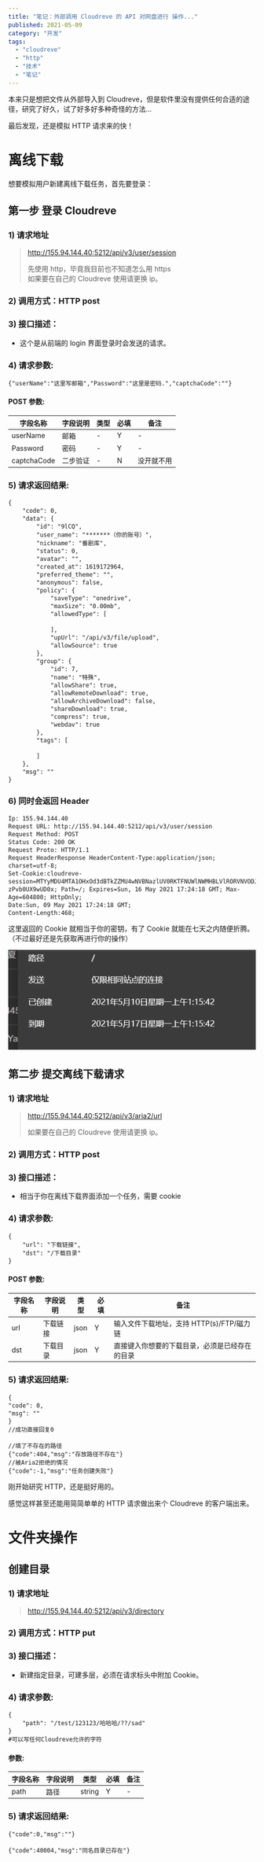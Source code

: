 ```yaml
---
title: "笔记：外部调用 Cloudreve 的 API 对网盘进行 操作..."
published: 2021-05-09
category: "开发"
tags:
  - "cloudreve"
  - "http"
  - "技术"
  - "笔记"
---
```


本来只是想把文件从外部导入到 Cloudreve，但是软件里没有提供任何合适的途径，研究了好久，试了好多好多种奇怪的方法...

最后发现，还是模拟 HTTP 请求来的快！

# 离线下载

想要模拟用户新建离线下载任务，首先要登录：

## 第一步 登录 Cloudreve

### 1) 请求地址

> http://155.94.144.40:5212/api/v3/user/session
>
> 先使用 http，毕竟我目前也不知道怎么用 https  
> 如果要在自己的 Cloudreve 使用请更换 ip。

### 2) 调用方式：HTTP post

### 3) 接口描述：

- 这个是从前端的 login 界面登录时会发送的请求。

### 4) 请求参数:

```
{"userName":"这里写邮箱","Password":"这里是密码.","captchaCode":""}
```

#### POST 参数:

| 字段名称    | 字段说明 | 类型 | 必填 | 备注       |
| ----------- | -------- | ---- | ---- | ---------- |
| userName    | 邮箱     | \-   | Y    | \-         |
| Password    | 密码     | \-   | Y    | \-         |
| captchaCode | 二步验证 | \-   | N    | 没开就不用 |

### 5) 请求返回结果:

```
{
    "code": 0,
    "data": {
        "id": "9lCQ",
        "user_name": "*******（你的账号）",
        "nickname": "番剧库",
        "status": 0,
        "avatar": "",
        "created_at": 1619172964,
        "preferred_theme": "",
        "anonymous": false,
        "policy": {
            "saveType": "onedrive",
            "maxSize": "0.00mb",
            "allowedType": [

            ],
            "upUrl": "/api/v3/file/upload",
            "allowSource": true
        },
        "group": {
            "id": 7,
            "name": "特殊",
            "allowShare": true,
            "allowRemoteDownload": true,
            "allowArchiveDownload": false,
            "shareDownload": true,
            "compress": true,
            "webdav": true
        },
        "tags": [

        ]
    },
    "msg": ""
}
```

### 6) 同时会返回 Header

```
Ip: 155.94.144.40
Request URL: http://155.94.144.40:5212/api/v3/user/session
Request Method: POST
Status Code: 200 OK
Request Proto: HTTP/1.1
Request HeaderResponse HeaderContent-Type:application/json; charset=utf-8;
Set-Cookie:cloudreve-session=MTYyMDU4MTA1OHxOd3dBTkZZMU4wNVBNazlUV0RKTFNUWlNWMHBLVlRORVNVODJUVXhWTTBsT1RGRk5EUk9ORnBEVEZaVVF6Wk5Na0U9fMydxX6tKCFY0u7dGqFaZAlIPLGyl3-zPvb0UX9wUD0x; Path=/; Expires=Sun, 16 May 2021 17:24:18 GMT; Max-Age=604800; HttpOnly;
Date:Sun, 09 May 2021 17:24:18 GMT;
Content-Length:468;
```

这里返回的 Cookie 就相当于你的密钥，有了 Cookie 就能在七天之内随便折腾。（不过最好还是先获取再进行你的操作）

![](images/1620581238-image.png)

## 第二步 提交离线下载请求

### 1) 请求地址

> http://155.94.144.40:5212/api/v3/aria2/url
>
> 如果要在自己的 Cloudreve 使用请更换 ip。

### 2) 调用方式：HTTP post

### 3) 接口描述：

- 相当于你在离线下载界面添加一个任务，需要 cookie

### 4) 请求参数:

```
{
    "url": "下载链接",
    "dst": "/下载目录"
}
```

#### POST 参数:

| 字段名称 | 字段说明 | 类型 | 必填 | 备注                                           |
| -------- | -------- | ---- | ---- | ---------------------------------------------- |
| url      | 下载链接 | json | Y    | 输入文件下载地址，支持 HTTP(s)/FTP/磁力链      |
| dst      | 下载目录 | json | Y    | 直接键入你想要的下载目录，必须是已经存在的目录 |

### 5) 请求返回结果:

```
{
"code": 0,
"msg": ""
}
//成功直接回复0

//填了不存在的路径
{"code":404,"msg":"存放路径不存在"}
//被Aria2拒绝的情况
{"code":-1,"msg":"任务创建失败"}
```

刚开始研究 HTTP，还是挺好用的。

感觉这样甚至还能用简简单单的 HTTP 请求做出来个 Cloudreve 的客户端出来。

# 文件夹操作

## 创建目录

### 1) 请求地址

> http://155.94.144.40:5212/api/v3/directory

### 2) 调用方式：HTTP put

### 3) 接口描述：

- 新建指定目录，可建多层，必须在请求标头中附加 Cookie。

### 4) 请求参数:

```
{
    "path": "/test/123123/哈哈哈/??/sad"
}
#可以写任何Cloudreve允许的字符
```

#### 参数:

| 字段名称 | 字段说明 | 类型   | 必填 | 备注 |
| -------- | -------- | ------ | ---- | ---- |
| path     | 路径     | string | Y    | \-   |

### 5) 请求返回结果:

```
{"code":0,"msg":""}

{"code":40004,"msg":"同名目录已存在"}
```
